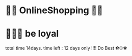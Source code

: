 # 🎉🎉 OnlineShopping 🎉🎉
# 🛒🛒🛒 be loyal
 total time 14days.
 time left : 12 days only !!!!
 Do Best ⚽⚾⚽

